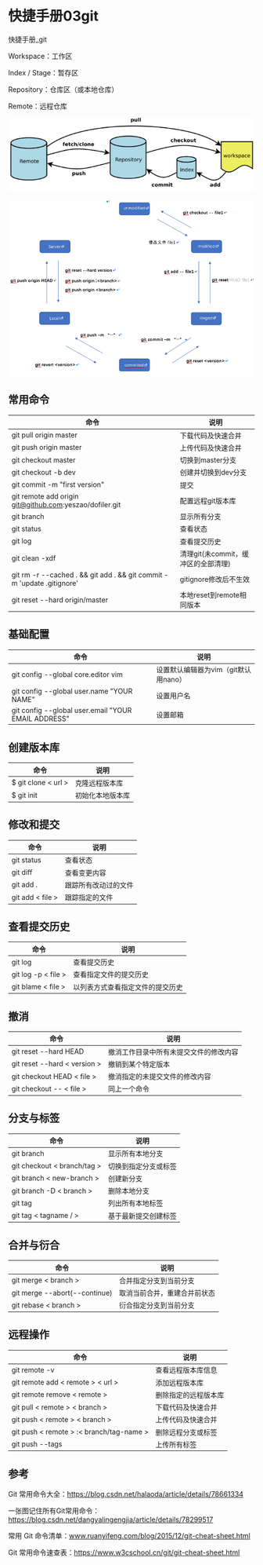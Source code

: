 # 快捷手册03git
快捷手册_git

Workspace：工作区

Index / Stage：暂存区

Repository：仓库区（或本地仓库）

Remote：远程仓库



![](_v_images/20201219162817447_186329098.png)




![](_v_images/20201219162340711_302511315.png)


## 常用命令

|                                                           命令                                                            |                                说明                                |
| ----------------------------------------------------------------------------------- | ----------------------------------------------- |
| git pull origin master                                                                                           | 下载代码及快速合并                                   |
| git push origin master                                                                                         | 上传代码及快速合并                                   |
| git checkout master                                                                                             | 切换到master分支                                      |
| git checkout -b dev                                                                                              | 创建并切换到dev分支                                |
| git commit -m "first version"                                                                            | 提交                                                               |
| git remote add origin git@github.com:yeszao/dofiler.git                       | 配置远程git版本库                                      |
| git branch                                                                                                           | 显示所有分支                                               |
| git status                                                                                                                  | 查看状态                                                       |
| git log                                                                                                                       | 查看提交历史                                               |
| git clean -xdf                                                                                                      | 清理git(未commit，缓冲区的全部清理) |
| git rm -r --cached . && git add . && git commit -m 'update .gitignore'  | gitignore修改后不生效                              |
| git reset --hard origin/master                                                                        | 本地reset到remote相同版本                    |

## 基础配置
|                                                命令                                                 |                                 说明                                  |
| --------------------------------------------------------------------- | ------------------------------------------------- |
| git config --global core.editor vim                                             | 设置默认编辑器为vim（git默认用nano） |
| git config --global user.name "YOUR NAME"                           | 设置用户名                                                      |
| git config --global user.email "YOUR EMAIL ADDRESS"      | 设置邮箱                                                          |

## 创建版本库 
|             命令             |             说明             |
| --------------------- | --------------------- |
| $ git clone < url >    | 克隆远程版本库     |
| $ git init                   | 初始化本地版本库 |

## 修改和提交
|             命令             |                 说明                 |
| --------------------- | --------------------------- |
| git status                 | 查看状态                         |
| git diff                      | 查看变更内容                 |
| git add .                   | 跟踪所有改动过的文件 |
| git add < file >          | 跟踪指定的文件             |

## 查看提交历史
|            命令            |                             说明                             |
| -------------------- | ------------------------------------------- |
| git log                    | 查看提交历史                                         |
| git log -p < file >   | 查看指定文件的提交历史                     |
| git blame < file >  | 以列表方式查看指定文件的提交历史 |

## 撤消 
|                    命令                     |                                   说明                                   |
| ------------------------------- | --------------------------------------------------- |
| git reset --hard HEAD          | 撤消工作目录中所有未提交文件的修改内容 |
| git reset --hard < version >  | 撤销到某个特定版本                                         |
| git checkout HEAD < file >   | 撤消指定的未提交文件的修改内容                 |
| git checkout -- < file >           | 同上一个命令                                                     |

## 分支与标签 
|                     命令                      |                 说明                 |
| --------------------------------- | --------------------------- |
| git branch                                 | 显示所有本地分支         |
| git checkout < branch/tag > | 切换到指定分支或标签 |
| git branch < new-branch >    | 创建新分支                     |
| git branch -D < branch >        | 删除本地分支                 |
| git tag                                        | 列出所有本地标签         |
| git tag <  tagname / >               | 基于最新提交创建标签 |

## 合并与衍合
|                       命令                        |                         说明                         |
| ------------------------------------ | ------------------------------------- |
| git merge < branch >                   | 合并指定分支到当前分支             |
| git merge --abort(--continue) | 取消当前合并，重建合并前状态 |
| git rebase < branch >                  | 衍合指定分支到当前分支             |

## 远程操作 
|                                 命令                                  |                 说明                 |
| ------------------------------------------------ | --------------------------- |
| git remote -v                                                     | 查看远程版本库信息     |
| git remote add  <  remote  > <  url  >              | 添加远程版本库             |
| git remote remove < remote >                      | 删除指定的远程版本库 |
| git pull < remote > < branch >                         | 下载代码及快速合并     |
| git push < remote > < branch >                       | 上传代码及快速合并     |
| git push < remote > :< branch/tag-name > | 删除远程分支或标签     |
| git push --tags                                                  | 上传所有标签                 |

## 参考
Git 常用命令大全：https://blog.csdn.net/halaoda/article/details/78661334

一张图记住所有Git常用命令：https://blog.csdn.net/dangyalingengjia/article/details/78299517

常用 Git 命令清单：www.ruanyifeng.com/blog/2015/12/git-cheat-sheet.html

Git 常用命令速查表：https://www.w3cschool.cn/git/git-cheat-sheet.html

